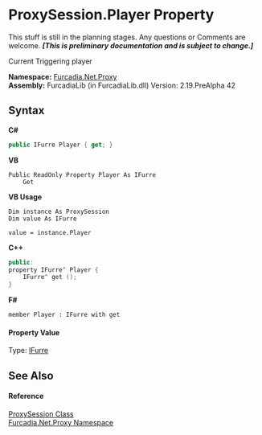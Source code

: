 # ProxySession.Player Property 
This stuff is still in the planning stages. Any questions or Comments are welcome. _**\[This is preliminary documentation and is subject to change.\]**_

Current Triggering player

**Namespace:**&nbsp;<a href="N_Furcadia_Net_Proxy">Furcadia.Net.Proxy</a><br />**Assembly:**&nbsp;FurcadiaLib (in FurcadiaLib.dll) Version: 2.19.PreAlpha 42

## Syntax

**C#**<br />
``` C#
public IFurre Player { get; }
```

**VB**<br />
``` VB
Public ReadOnly Property Player As IFurre
	Get
```

**VB Usage**<br />
``` VB Usage
Dim instance As ProxySession
Dim value As IFurre

value = instance.Player

```

**C++**<br />
``` C++
public:
property IFurre^ Player {
	IFurre^ get ();
}
```

**F#**<br />
``` F#
member Player : IFurre with get

```


#### Property Value
Type: <a href="T_Furcadia_Net_DreamInfo_IFurre">IFurre</a>

## See Also


#### Reference
<a href="T_Furcadia_Net_Proxy_ProxySession">ProxySession Class</a><br /><a href="N_Furcadia_Net_Proxy">Furcadia.Net.Proxy Namespace</a><br />